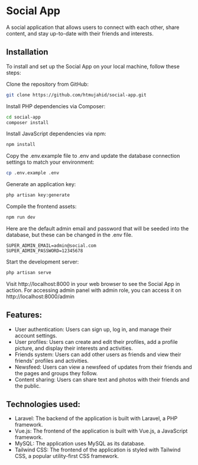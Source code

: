 # Social App

A social application that allows users to connect with each other, share content, and stay up-to-date with their friends and interests.

## Installation 

To install and set up the Social App on your local machine, follow these steps:

Clone the repository from GitHub:

```bash
git clone https://github.com/htmujahid/social-app.git
```
Install PHP dependencies via Composer:
```bash
cd social-app
composer install
```
Install JavaScript dependencies via npm:
```bash
npm install
```
Copy the .env.example file to .env and update the database connection settings to match your environment:
```bash
cp .env.example .env
```
Generate an application key:
```bash
php artisan key:generate
```
Compile the frontend assets:
```bash
npm run dev
```
Here are the default admin email and password that will be seeded into the database, but these can be changed in the .env file.
```env
SUPER_ADMIN_EMAIL=admin@social.com
SUPER_ADMIN_PASSWORD=12345678
```
Start the development server:
```bash
php artisan serve
```
Visit http://localhost:8000 in your web browser to see the Social App in action. For accessing admin panel with admin role, you can access it on http://localhost:8000/admin

## Features:

- User authentication: Users can sign up, log in, and manage their account settings.
- User profiles: Users can create and edit their profiles, add a profile picture, and display their interests and activities.
- Friends system: Users can add other users as friends and view their friends' profiles and activities.
- Newsfeed: Users can view a newsfeed of updates from their friends and the pages and groups they follow.
- Content sharing: Users can share text and photos with their friends and the public.

## Technologies used:

- Laravel: The backend of the application is built with Laravel, a PHP framework.
- Vue.js: The frontend of the application is built with Vue.js, a JavaScript framework.
- MySQL: The application uses MySQL as its database.
- Tailwind CSS: The frontend of the application is styled with Tailwind CSS, a popular utility-first CSS framework.
